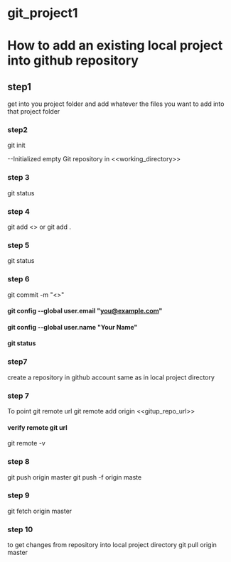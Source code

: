 # git_project1

# How to add an  existing local project into github repository
## step1
get into you project folder and add whatever the files you want to add into that project folder

### step2
git init

--Initialized empty Git repository in <<working_directory>>

### step 3
git status

### step 4
git add <<filename>> or git add .

### step 5
git status

### step 6
git commit -m "<<commit message>>"

  #### git config --global user.email "you@example.com"
  #### git config --global user.name "Your Name"
  #### git status

### step7 
create a repository in github account same as in local project directory

### step 7
To point git remote url
git remote add origin <<gitup_repo_url>>
 
 #### verify remote git url
 git remote -v
 
### step 8
git push origin master
git push -f origin maste

### step 9
git fetch origin master

### step 10 
to get changes from repository into local project directory
git pull origin master




